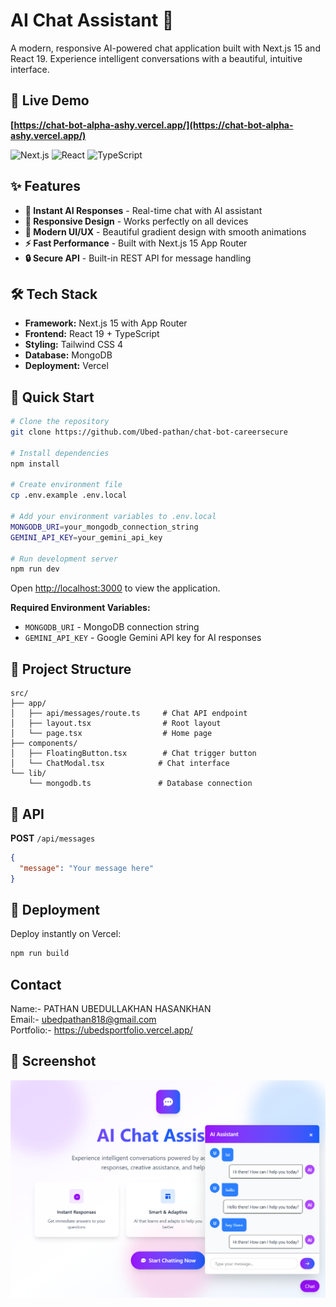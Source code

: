 # AI Chat Assistant 🤖

A modern, responsive AI-powered chat application built with Next.js 15 and React 19. Experience intelligent conversations with a beautiful, intuitive interface.

## 🎯 Live Demo

**[https://chat-bot-alpha-ashy.vercel.app/](https://chat-bot-alpha-ashy.vercel.app/)**

![Next.js](https://img.shields.io/badge/Next.js-15+-black?style=flat-square&logo=next.js)
![React](https://img.shields.io/badge/React-19+-blue?style=flat-square&logo=react)
![TypeScript](https://img.shields.io/badge/TypeScript-5+-blue?style=flat-square&logo=typescript)

## ✨ Features

- **🚀 Instant AI Responses** - Real-time chat with AI assistant
- **📱 Responsive Design** - Works perfectly on all devices
- **🎨 Modern UI/UX** - Beautiful gradient design with smooth animations
- **⚡ Fast Performance** - Built with Next.js 15 App Router
- **🔒 Secure API** - Built-in REST API for message handling

## 🛠️ Tech Stack

- **Framework:** Next.js 15 with App Router
- **Frontend:** React 19 + TypeScript
- **Styling:** Tailwind CSS 4
- **Database:** MongoDB
- **Deployment:** Vercel

## 🚀 Quick Start

```bash
# Clone the repository
git clone https://github.com/Ubed-pathan/chat-bot-careersecure

# Install dependencies
npm install

# Create environment file
cp .env.example .env.local

# Add your environment variables to .env.local
MONGODB_URI=your_mongodb_connection_string
GEMINI_API_KEY=your_gemini_api_key

# Run development server
npm run dev
```

Open [http://localhost:3000](http://localhost:3000) to view the application.

**Required Environment Variables:**
- `MONGODB_URI` - MongoDB connection string
- `GEMINI_API_KEY` - Google Gemini API key for AI responses

## 📁 Project Structure

```
src/
├── app/
│   ├── api/messages/route.ts     # Chat API endpoint
│   ├── layout.tsx                # Root layout
│   └── page.tsx                  # Home page
├── components/
│   ├── FloatingButton.tsx        # Chat trigger button
│   └── ChatModal.tsx            # Chat interface
└── lib/
    └── mongodb.ts               # Database connection
```

## 🔌 API

**POST** `/api/messages`
```json
{
  "message": "Your message here"
}
```

## 🚀 Deployment

Deploy instantly on Vercel:

```bash
npm run build
```

## Contact
Name:- PATHAN UBEDULLAKHAN HASANKHAN                                                           
Email:- ubedpathan818@gmail.com                                                                
Portfolio:- https://ubedsportfolio.vercel.app/                                                 

## 📱 Screenshot
![Landing Page](./public/demoImage.png)

